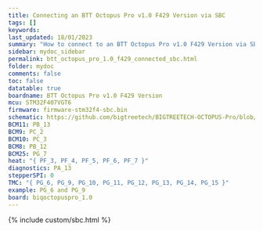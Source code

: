```yaml
---
title: Connecting an BTT Octopus Pro v1.0 F429 Version via SBC
tags: []
keywords: 
last_updated: 18/01/2023
summary: "How to connect to an BTT Octopus Pro v1.0 F429 Version via SBC"
sidebar: mydoc_sidebar
permalink: btt_octopus_pro_1.0_f429_connected_sbc.html
folder: mydoc
comments: false
toc: false
datatable: true
boardname: BTT Octopus Pro v1.0 F429 Version
mcu: STM32F407VGT6
firmware: firmware-stm32f4-sbc.bin
schematic: https://github.com/bigtreetech/BIGTREETECH-OCTOPUS-Pro/blob/master/Hardware/BIGTREETECH%20Octopus%20Pro_SCH.pdf
BCM11: PB_13
BCM9: PC_2
BCM10: PC_3
BCM8: PB_12
BCM25: PG_7
heat: "{ PF_3, PF_4, PF_5, PF_6, PF_7 }"
diagnostics: PA_13
stepperSPI: 0
TMC: "{ PG_6, PG_9, PG_10, PG_11, PG_12, PG_13, PG_14, PG_15 }"
example: PG_6 and PG_9
board: biqoctopuspro_1.0
---
```


{% include custom/sbc.html %}
